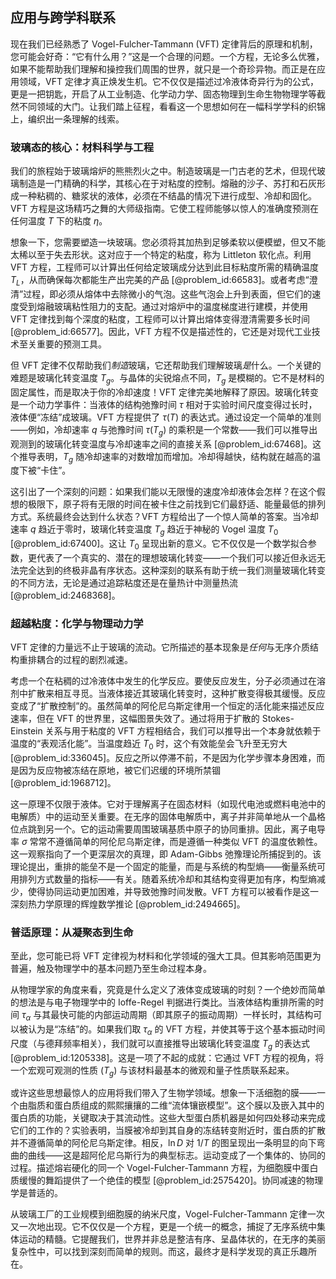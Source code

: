 ## 应用与跨学科联系

现在我们已经熟悉了 Vogel-Fulcher-Tammann (VFT) 定律背后的原理和机制，您可能会好奇：“它有什么用？”这是一个合理的问题。一个方程，无论多么优雅，如果不能帮助我们理解和操控我们周围的世界，就只是一个奇珍异物。而正是在应用领域，VFT 定律才真正焕发生机。它不仅仅是描述过冷液体奇异行为的公式，更是一把钥匙，开启了从工业制造、化学动力学、固态物理到生命生物物理学等截然不同领域的大门。让我们踏上征程，看看这一个思想如何在一幅科学学科的织锦上，编织出一条理解的线索。

### 玻璃态的核心：材料科学与工程

我们的旅程始于玻璃熔炉的熊熊烈火之中。制造玻璃是一门古老的艺术，但现代玻璃制造是一门精确的科学，其核心在于对粘度的控制。熔融的沙子、苏打和石灰形成一种粘稠的、糖浆状的液体，必须在不结晶的情况下进行成型、冷却和固化。VFT 方程是这场精巧之舞的大师级指南。它使工程师能够以惊人的准确度预测在任何温度 $T$ 下的粘度 $\eta$。

想象一下，您需要塑造一块玻璃。您必须将其加热到足够柔软以便模塑，但又不能太稀以至于失去形状。这对应于一个特定的粘度，称为 Littleton 软化点。利用 VFT 方程，工程师可以计算出任何给定玻璃成分达到此目标粘度所需的精确温度 $T_L$，从而确保每次都能生产出完美的产品 [@problem_id:66583]。或者考虑“澄清”过程，即必须从熔体中去除微小的气泡。这些气泡会上升到表面，但它们的速度受到熔融玻璃粘性阻力的支配。通过对熔炉中的温度梯度进行建模，并使用 VFT 定律找到每个深度的粘度，工程师可以计算出熔体变得澄清需要多长时间 [@problem_id:66577]。因此，VFT 方程不仅是描述性的，它还是对现代工业技术至关重要的预测工具。

但 VFT 定律不仅帮助我们*制造*玻璃，它还帮助我们理解玻璃*是*什么。一个关键的难题是玻璃化转变温度 $T_g$。与晶体的尖锐熔点不同，$T_g$ 是模糊的。它不是材料的固定属性，而是取决于你的冷却速度！VFT 定律完美地解释了原因。玻璃化转变是一个动力学事件：当液体的结构弛豫时间 $\tau$ 相对于实验时间尺度变得过长时，液体便“冻结”成玻璃。VFT 方程提供了 $\tau(T)$ 的表达式。通过设定一个简单的准则——例如，冷却速率 $q$ 与弛豫时间 $\tau(T_g)$ 的乘积是一个常数——我们可以推导出观测到的玻璃化转变温度与冷却速率之间的直接关系 [@problem_id:67468]。这个推导表明，$T_g$ 随冷却速率的对数增加而增加。冷却得越快，结构就在越高的温度下被“卡住”。

这引出了一个深刻的问题：如果我们能以无限慢的速度冷却液体会怎样？在这个假想的极限下，原子将有无限的时间在被卡住之前找到它们最舒适、能量最低的排列方式。系统最终会达到什么状态？VFT 方程给出了一个惊人简单的答案。当冷却速率 $q$ 趋近于零时，玻璃化转变温度 $T_g$ 趋近于神秘的 Vogel 温度 $T_0$ [@problem_id:67400]。这让 $T_0$ 呈现出新的意义。它不仅仅是一个数学拟合参数，更代表了一个真实的、潜在的理想玻璃化转变——一个我们可以接近但永远无法完全达到的终极非晶有序状态。这种深刻的联系有助于统一我们测量玻璃化转变的不同方法，无论是通过追踪粘度还是在量热计中测量热流 [@problem_id:2468368]。

### 超越粘度：化学与物理动力学

VFT 定律的力量远不止于玻璃的流动。它所描述的基本现象是*任何*与无序介质结构重排耦合的过程的剧烈减速。

考虑一个在粘稠的过冷液体中发生的化学反应。要使反应发生，分子必须通过在溶剂中扩散来相互寻觅。当液体接近其玻璃化转变时，这种扩散变得极其缓慢。反应变成了“扩散控制”的。虽然简单的阿伦尼乌斯定律用一个恒定的活化能来描述反应速率，但在 VFT 的世界里，这幅图景失效了。通过将用于扩散的 Stokes-Einstein 关系与用于粘度的 VFT 方程相结合，我们可以推导出一个本身就依赖于温度的“表观活化能”。当温度趋近 $T_0$ 时，这个有效能垒会飞升至无穷大 [@problem_id:336045]。反应之所以停滞不前，不是因为化学步骤本身困难，而是因为反应物被冻结在原地，被它们迟缓的环境所禁锢 [@problem_id:1968712]。

这一原理不仅限于液体。它对于理解离子在固态材料（如现代电池或燃料电池中的电解质）中的运动至关重要。在无序的固体电解质中，离子并非简单地从一个晶格位点跳到另一个。它的运动需要周围玻璃基质中原子的协同重排。因此，离子电导率 $\sigma$ 常常不遵循简单的阿伦尼乌斯定律，而是遵循一种类似 VFT 的温度依赖性。这一观察指向了一个更深层次的真理，即 Adam-Gibbs 弛豫理论所捕捉到的。该理论提出，重排的能垒不是一个固定的能量，而是与系统的构型熵——衡量系统可用排列方式数量的指标——有关。随着系统冷却和其结构变得更加有序，构型熵减少，使得协同运动更加困难，并导致弛豫时间发散。VFT 方程可以被看作是这一深刻热力学原理的辉煌数学推论 [@problem_id:2494665]。

### 普适原理：从凝聚态到生命

至此，您可能已将 VFT 定律视为材料和化学领域的强大工具。但其影响范围更为普遍，触及物理学中的基本问题乃至生命过程本身。

从物理学家的角度来看，究竟是什么定义了液体变成玻璃的时刻？一个绝妙而简单的想法是与电子物理学中的 Ioffe-Regel 判据进行类比。当液体结构重排所需的时间 $\tau_\alpha$ 与其最快可能的内部运动周期（即其原子的振动周期）一样长时，其结构可以被认为是“冻结”的。如果我们取 $\tau_\alpha$ 的 VFT 方程，并使其等于这个基本振动时间尺度（与德拜频率相关），我们就可以直接推导出玻璃化转变温度 $T_g$ 的表达式 [@problem_id:1205338]。这是一项了不起的成就：它通过 VFT 方程的视角，将一个宏观可观测的性质 ($T_g$) 与该材料最基本的微观和量子性质联系起来。

或许这些思想最惊人的应用将我们带入了生物学领域。想象一下活细胞的膜——一个由脂质和蛋白质组成的熙熙攘攘的二维“流体镶嵌模型”。这个膜以及嵌入其中的蛋白质的功能，关键取决于其流动性。这些大型蛋白质机器是如何四处移动来完成它们的工作的？实验表明，当膜被冷却到其自身的冻结转变附近时，蛋白质的扩散并不遵循简单的阿伦尼乌斯定律。相反，$\ln D$ 对 $1/T$ 的图呈现出一条明显的向下弯曲的曲线——这是超阿伦尼乌斯行为的典型标志。运动变成了一个集体的、协同的过程。描述熔岩硬化的同一个 Vogel-Fulcher-Tammann 方程，为细胞膜中蛋白质缓慢的舞蹈提供了一个绝佳的模型 [@problem_id:2575420]。协同减速的物理学是普适的。

从玻璃工厂的工业规模到细胞膜的纳米尺度，Vogel-Fulcher-Tammann 定律一次又一次地出现。它不仅仅是一个方程，更是一个统一的概念，捕捉了无序系统中集体运动的精髓。它提醒我们，世界并非总是整洁有序、呈晶体状的，在无序的美丽复杂性中，可以找到深刻而简单的规则。而这，最终才是科学发现的真正乐趣所在。